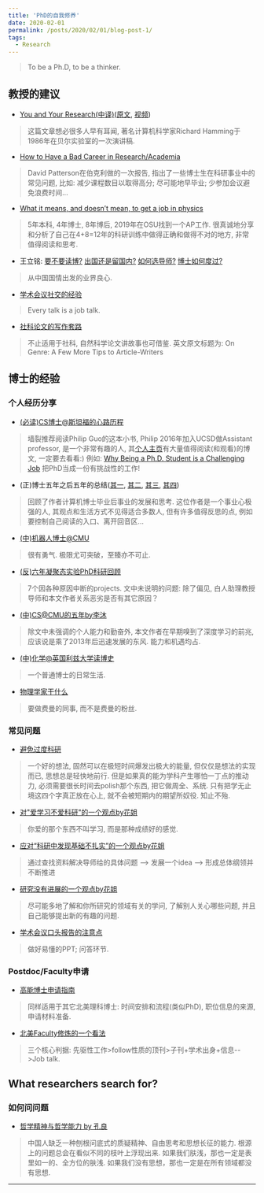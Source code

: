 ```yaml
---
title: 'PhD的自我修养'
date: 2020-02-01
permalink: /posts/2020/02/01/blog-post-1/
tags:
  - Research
---
```


 > To be a Ph.D, to be a thinker.

## 教授的建议
 - [You and Your Research(中译)](https://blog.csdn.net/dvstream/article/details/6741466)([原文](https://www.cs.virginia.edu/~robins/YouAndYourResearch.html), [视频](https://www.youtube.com/watch?v=a1zDuOPkMSw))
 > 这篇文章想必很多人早有耳闻, 著名计算机科学家Richard Hamming于1986年在贝尔实验室的一次演讲稿.
 - [How to Have a Bad Career in Research/Academia](https://people.eecs.berkeley.edu/~pattrsn/talks/BadCareer.pdf)
 > David Patterson在伯克利做的一次报告, 指出了一些博士生在科研事业中的常见问题, 比如: 减少课程数目以取得高分; 尽可能地早毕业; 少参加会议避免浪费时间...

 - [What it means, and doesn’t mean, to get a job in physics](https://gravityandlevity.wordpress.com/2019/03/25/what-it-means-and-doesnt-mean-to-get-a-job-in-physics/)
 > 5年本科, 4年博士, 8年博后, 2019年在OSU找到一个AP工作. 很真诚地分享和分析了自己在4+8=12年的科研训练中做得正确和做得不对的地方, 非常值得阅读和思考.

  - 王立铭: [要不要读博?](https://zhuanlan.zhihu.com/p/21391667) [出国还是留国内?](https://zhuanlan.zhihu.com/p/21444974) [如何选导师?](https://zhuanlan.zhihu.com/p/21494712) [博士如何度过?](https://zhuanlan.zhihu.com/p/21599661)
  > 从中国国情出发的业界良心.

  - [学术会议社交的经验](https://www.zhihu.com/question/25689762/answer/139067692)
  > Every talk is a job talk.

  - [社科论文的写作套路](https://zhuanlan.zhihu.com/p/28962124)
  > 不止适用于社科, 自然科学论文讲故事也可借鉴. 英文原文标题为: On Genre: A Few More Tips to Article-Writers

## 博士的经验

### 个人经历分享
 - [(必读)CS博士@斯坦福的心路历程](http://pgbovine.net/PhD-memoir.htm)
 > 墙裂推荐阅读Philip Guo的这本小书, Philip 2016年加入UCSD做Assistant professor, 是一个非常有趣的人, 其[个人主页](http://pgbovine.net/index.html)有大量值得阅读(和观看)的博文, 一定要去看看:) 例如: [Why Being a Ph.D. Student is a Challenging Job](http://www.pgbovine.net/PG-Vlog-128-PhD-student-challenging-job.htm)
 > 把PhD当成一份有挑战性的工作!

 - (正)博士五年之后五年的总结([其一](https://zhuanlan.zhihu.com/p/45703402), [其二](https://zhuanlan.zhihu.com/p/45898250), [其三](https://zhuanlan.zhihu.com/p/46760428), [其四](https://zhuanlan.zhihu.com/p/47840442))
 > 回顾了作者计算机博士毕业后事业的发展和思考. 这位作者是一个事业心极强的人, 其观点和生活方式不见得适合多数人, 但有许多值得反思的点, 例如要控制自己阅读的入口、离开回音区...

 - [(中)机器人博士@CMU](https://zhuanlan.zhihu.com/p/41313724)
 > 很有勇气. 极限尤可突破，至臻亦不可止.

 - [(反)六年凝聚态实验PhD科研回顾](https://zhuanlan.zhihu.com/p/67579214)
 > 7个因各种原因中断的projects. 文中未说明的问题: 除了偏见, 白人助理教授导师和本文作者关系恶劣是否有其它原因？

 - [(中)CS@CMU的五年by李沐](https://zhuanlan.zhihu.com/p/25099638)
 > 除文中未强调的个人能力和勤奋外, 本文作者在早期嗅到了深度学习的前兆, 应该说是乘了2013年后迅速发展的东风. 能力和机遇均占.

 - [(中)化学@英国利兹大学读博史](https://zhuanlan.zhihu.com/p/52543028)
 > 一个普通博士的日常生活.

 - [物理学家干什么](https://www.geekonomics10000.com/299)
 > 要做费曼的同事, 而不是费曼的粉丝.

### 常见问题
 - [避免过度科研](https://www.zhihu.com/question/37472890/answer/99964247)
 > 一个好的想法, 固然可以在极短时间爆发出极大的能量, 但仅仅是想法的实现而已, 思想总是轻快地前行. 但是如果真的能为学科产生哪怕一丁点的推动力, 必须需要很长时间去polish那个东西, 把它做周全、系统. 只有把学无止境这四个字真正放在心上, 就不会被短期内的期望所奴役. 知止不殆.

 - [对"爱学习不爱科研"的一个观点by花姐](https://www.zhihu.com/question/268596347/answer/605934137)
 > 你爱的那个东西不叫学习, 而是那种成绩好的感觉.

 - [应对“科研中发现基础不扎实”的一个观点by花姐](https://www.zhihu.com/question/311148934/answer/589062516)
 > 通过查找资料解决导师给的具体问题 --> 发展一个idea --> 形成总体纲领并不断推进

 - [研究没有进展的一个观点by花姐](https://www.zhihu.com/question/273889739/answer/371138969)
 > 尽可能多地了解和你所研究的领域有关的学问, 了解别人关心哪些问题, 并且自己能够提出新的有趣的问题.

 - [学术会议口头报告的注意点](https://www.zhihu.com/question/28734687/answer/233358816)
 > 做好易懂的PPT; 问答环节.

### Postdoc/Faculty申请

 - [高能博士申请指南](https://zhuanlan.zhihu.com/p/46651146)
 > 同样适用于其它北美理科博士: 时间安排和流程(类似PhD), 职位信息的来源, 申请材料准备.

 - [北美Faculty修炼的一个看法](https://zhuanlan.zhihu.com/p/46651146)
 > 三个核心判据: 先驱性工作>follow性质的顶刊>子刊+学术出身+信息-->Job talk.


## What researchers search for?
### 如何问问题
 - [哲学精神与哲学能力 by 孔良](https://zhuanlan.zhihu.com/p/38449959)
 > 中国人缺乏一种刨根问底式的质疑精神、自由思考和思想长征的能力. 根源上的问题总会在看似不同的枝叶上浮现出来. 如果我们肤浅，那也一定是表里如一的、全方位的肤浅. 如果我们没有思想，那也一定是在所有领域都没有思想.


------